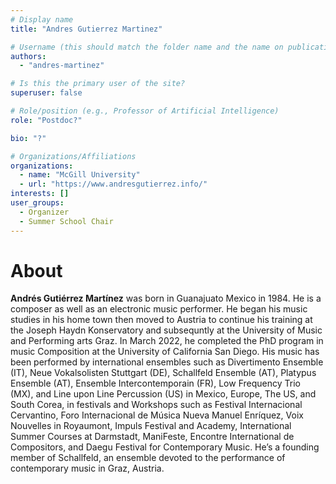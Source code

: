 ```yaml
---
# Display name
title: "Andres Gutierrez Martinez"

# Username (this should match the folder name and the name on publications)
authors:
  - "andres-martinez"

# Is this the primary user of the site?
superuser: false

# Role/position (e.g., Professor of Artificial Intelligence)
role: "Postdoc?"

bio: "?"

# Organizations/Affiliations
organizations:
  - name: "McGill University"
  - url: "https://www.andresgutierrez.info/"
interests: []
user_groups:
  - Organizer
  - Summer School Chair
---
```


# About

**Andrés Gutiérrez Martínez** was born in Guanajuato Mexico in 1984. He is a composer as well as an electronic music performer. He began his music studies in his home town then moved to Austria to continue his training at the Joseph Haydn Konservatory and subsequntly at the University of Music and Performing arts Graz. In March 2022, he completed the PhD program in music Composition at the University of California San Diego. His music has been performed by international ensembles such as Divertimento Ensemble (IT), Neue Vokalsolisten Stuttgart (DE), Schallfeld Ensemble (AT), Platypus Ensemble (AT), Ensemble Intercontemporain (FR), Low Frequency Trio (MX), and Line upon Line Percussion (US) in Mexico, Europe, The US, and South Corea, in festivals and Workshops such as Festival Internacional Cervantino, Foro Internacional de Música Nueva Manuel Enríquez, Voix Nouvelles in Royaumont, Impuls Festival and Academy, International Summer Courses at Darmstadt, ManiFeste, Encontre International de Compositors, and Daegu Festival for Contemporary Music. He’s a founding member of Schallfeld, an ensemble devoted to the performance of contemporary music in Graz, Austria.

